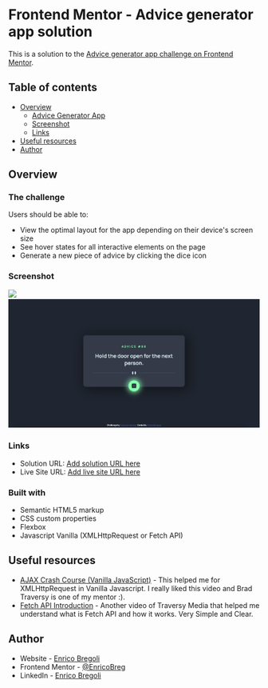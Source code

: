 # Frontend Mentor - Advice generator app solution

This is a solution to the [Advice generator app challenge on Frontend Mentor](https://www.frontendmentor.io/challenges/advice-generator-app-QdUG-13db).

## Table of contents

- [Overview](#overview)
  - [Advice Generator App](#The-challenge)
  - [Screenshot](#screenshot)
  - [Links](#links)
- [Useful resources](#useful-resources)
- [Author](#author)

## Overview

### The challenge

Users should be able to:

- View the optimal layout for the app depending on their device's screen size
- See hover states for all interactive elements on the page
- Generate a new piece of advice by clicking the dice icon


### Screenshot

![](./screenshots/screenshot_1.jpg)
![](./screenshots/screenshot_2.png)

### Links

- Solution URL: [Add solution URL here](https://github.com/EnricoBreg/Advice_Generator_App.git)
- Live Site URL: [Add live site URL here](https://your-live-site-url.com)

### Built with

- Semantic HTML5 markup
- CSS custom properties
- Flexbox
- Javascript Vanilla (XMLHttpRequest or Fetch API)

## Useful resources

- [AJAX Crash Course (Vanilla JavaScript)](https://www.youtube.com/watch?v=82hnvUYY6QA) - This helped me for XMLHttpRequest in Vanilla Javascript. I really liked this video and Brad Traversy is one of my mentor :).
- [Fetch API Introduction](https://www.youtube.com/watch?v=Oive66jrwBs) - Another video of Traversy Media that helped me understand what is Fetch API and how it works. Very Simple and Clear.

## Author

- Website - [Enrico Bregoli](https://www.your-site.com)
- Frontend Mentor - [@EnricoBreg](https://www.frontendmentor.io/profile/EnricoBreg)
- LinkedIn - [Enrico Bregoli](https://www.linkedin.com/in/enrico-bregoli/)
